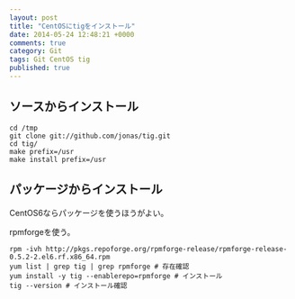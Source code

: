 ```yaml
---
layout: post
title: "CentOSにtigをインストール"
date: 2014-05-24 12:48:21 +0000
comments: true
category: Git
tags: Git CentOS tig
published: true
---
```


## ソースからインストール

```
cd /tmp
git clone git://github.com/jonas/tig.git
cd tig/
make prefix=/usr
make install prefix=/usr
```

## パッケージからインストール

CentOS6ならパッケージを使うほうがよい。

rpmforgeを使う。

```
rpm -ivh http://pkgs.repoforge.org/rpmforge-release/rpmforge-release-0.5.2-2.el6.rf.x86_64.rpm
yum list | grep tig | grep rpmforge # 存在確認
yum install -y tig --enablerepo=rpmforge # インストール
tig --version # インストール確認
```